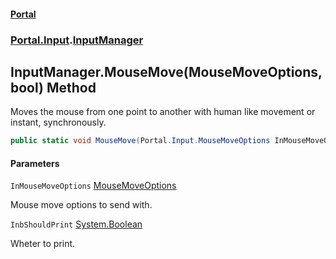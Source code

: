 #### [Portal](index.md 'index')
### [Portal.Input](Portal.Input.md 'Portal.Input').[InputManager](InputManager.md 'Portal.Input.InputManager')

## InputManager.MouseMove(MouseMoveOptions, bool) Method

Moves the mouse from one point to another with human like movement or instant, synchronously.

```csharp
public static void MouseMove(Portal.Input.MouseMoveOptions InMouseMoveOptions, bool InbShouldPrint=true);
```
#### Parameters

<a name='Portal.Input.InputManager.MouseMove(Portal.Input.MouseMoveOptions,bool).InMouseMoveOptions'></a>

`InMouseMoveOptions` [MouseMoveOptions](MouseMoveOptions.md 'Portal.Input.MouseMoveOptions')

Mouse move options to send with.

<a name='Portal.Input.InputManager.MouseMove(Portal.Input.MouseMoveOptions,bool).InbShouldPrint'></a>

`InbShouldPrint` [System.Boolean](https://docs.microsoft.com/en-us/dotnet/api/System.Boolean 'System.Boolean')

Wheter to print.